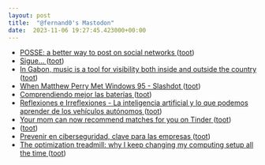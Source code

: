 ```yaml
---
layout: post
title:  "@fernand0's Mastodon"
date:  2023-11-06 19:27:45.423000+00:00
---
```

*  [POSSE: a better way to post on social networks ](https://www.theverge.com/2023/10/23/23928550/posse-posting-activitypub-standard-twitter-tumblr-mastodo) ([toot](https://mastodon.social/@fernand0/111365250433232948))
*  [Sigue… ](https://avecesunafoto.wordpress.com/2023/11/06/sigue) ([toot](https://mastodon.social/@fernand0/111365077808846937))
*  [In Gabon, music is a tool for visibility both inside and outside the country ](https://globalvoices.org/2023/11/04/in-gabon-music-is-a-tool-for-visibility-both-inside-and-outside-the-country) ([toot](https://mastodon.social/@fernand0/111365018865611702))
*  [When Matthew Perry Met Windows 95 - Slashdot ](https://entertainment.slashdot.org/story/23/10/30/0038235/when-matthew-perry-met-windows-9) ([toot](https://mastodon.social/@fernand0/111364759295320586))
*  [Comprendiendo mejor las baterías ](https://fernand0.github.io//comprender-baterias) ([toot](https://mastodon.social/@fernand0/111364720036143048))
*  [
         Reflexiones e Irreflexiones - La inteligencia artificial y lo que podemos aprender de los vehículos autónomos
       ](http://fernand0.blogalia.com//historias/7878) ([toot](https://mastodon.social/@fernand0/111364589827636507))
*  [Your mom can now recommend matches for you on Tinder ](https://www.businessinsider.com/tinder-matchmaker-feature-lets-friends-family-recommend-potential-matches-dating-2023-1) ([toot](https://mastodon.social/@fernand0/111364469607656036))
*  [ ](https://masto.es/@Game8oy_72) ([toot](https://mastodon.social/@fernand0/111364243609535718))
*  [Prevenir en ciberseguridad, clave para las empresas  ](https://www.diariodelaltoaragon.es/noticias/huesca/2023/11/05/prevenir-en-ciberseguridad-clave-para-las-empresas-1688870-daa.html) ([toot](https://mastodon.social/@fernand0/111364210013149155))
*  [The optimization treadmill: why I keep changing my computing setup all the time ](https://ounapuu.ee/posts/2023/10/25/the-optimization-treadmill) ([toot](https://mastodon.social/@fernand0/111364137626103782))
